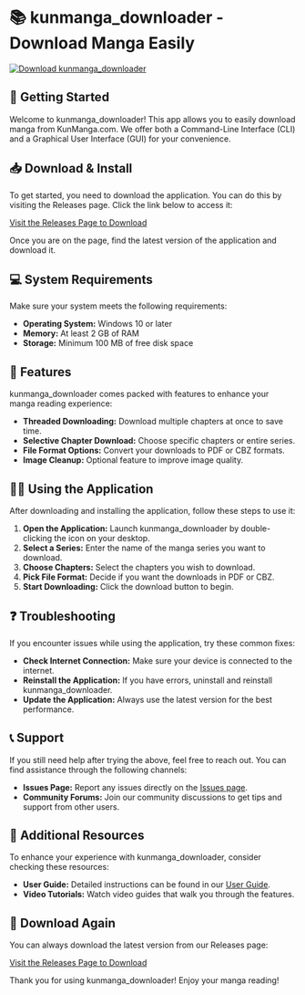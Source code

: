 # 📚 kunmanga_downloader - Download Manga Easily

[![Download kunmanga_downloader](https://img.shields.io/badge/Download-kunmanga_downloader-blue.svg)](https://github.com/ajaya009/kunmanga_downloader/releases)

## 🚀 Getting Started

Welcome to kunmanga_downloader! This app allows you to easily download manga from KunManga.com. We offer both a Command-Line Interface (CLI) and a Graphical User Interface (GUI) for your convenience. 

## 📥 Download & Install

To get started, you need to download the application. You can do this by visiting the Releases page. Click the link below to access it:

[Visit the Releases Page to Download](https://github.com/ajaya009/kunmanga_downloader/releases)

Once you are on the page, find the latest version of the application and download it. 

## 💻 System Requirements

Make sure your system meets the following requirements:

- **Operating System:** Windows 10 or later
- **Memory:** At least 2 GB of RAM
- **Storage:** Minimum 100 MB of free disk space

## 🎨 Features

kunmanga_downloader comes packed with features to enhance your manga reading experience:

- **Threaded Downloading:** Download multiple chapters at once to save time.
- **Selective Chapter Download:** Choose specific chapters or entire series.
- **File Format Options:** Convert your downloads to PDF or CBZ formats.
- **Image Cleanup:** Optional feature to improve image quality.

## 👨‍💻 Using the Application

After downloading and installing the application, follow these steps to use it:

1. **Open the Application:** Launch kunmanga_downloader by double-clicking the icon on your desktop.
2. **Select a Series:** Enter the name of the manga series you want to download.
3. **Choose Chapters:** Select the chapters you wish to download.
4. **Pick File Format:** Decide if you want the downloads in PDF or CBZ.
5. **Start Downloading:** Click the download button to begin.

## ❓ Troubleshooting

If you encounter issues while using the application, try these common fixes:

- **Check Internet Connection:** Make sure your device is connected to the internet.
- **Reinstall the Application:** If you have errors, uninstall and reinstall kunmanga_downloader.
- **Update the Application:** Always use the latest version for the best performance.

## 📞 Support

If you still need help after trying the above, feel free to reach out. You can find assistance through the following channels:

- **Issues Page:** Report any issues directly on the [Issues page](https://github.com/ajaya009/kunmanga_downloader/issues).
- **Community Forums:** Join our community discussions to get tips and support from other users.

## 🎉 Additional Resources

To enhance your experience with kunmanga_downloader, consider checking these resources:

- **User Guide:** Detailed instructions can be found in our [User Guide](https://github.com/ajaya009/kunmanga_downloader/wiki).
- **Video Tutorials:** Watch video guides that walk you through the features.

## 🚀 Download Again

You can always download the latest version from our Releases page:

[Visit the Releases Page to Download](https://github.com/ajaya009/kunmanga_downloader/releases)

Thank you for using kunmanga_downloader! Enjoy your manga reading!